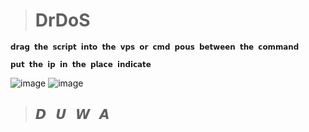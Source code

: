 > # **DrDoS**<br>
```
𝗱𝗿𝗮𝗴 𝘁𝗵𝗲 𝘀𝗰𝗿𝗶𝗽𝘁 𝗶𝗻𝘁𝗼 𝘁𝗵𝗲 𝘃𝗽𝘀 𝗼𝗿 𝗰𝗺𝗱 𝗽𝗼𝘂𝘀 𝗯𝗲𝘁𝘄𝗲𝗲𝗻 𝘁𝗵𝗲 𝗰𝗼𝗺𝗺𝗮𝗻𝗱
```
```
𝗽𝘂𝘁 𝘁𝗵𝗲 𝗶𝗽 𝗶𝗻 𝘁𝗵𝗲 𝗽𝗹𝗮𝗰𝗲 𝗶𝗻𝗱𝗶𝗰𝗮𝘁𝗲
```


![image](https://user-images.githubusercontent.com/94223854/145712677-afbe6e18-7f4d-485c-ba00-99599de3c728.png)
![image](https://user-images.githubusercontent.com/94223854/145712634-92e63eba-1455-4026-86d5-ef7ccdacea0f.png)
> ## **𝘿 ­  ­ 𝙐 ­  ­ 𝙒 ­  ­ 𝘼  ­**

